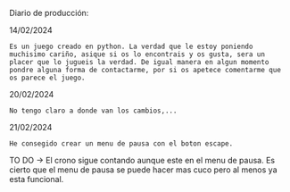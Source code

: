 Diario de producción:

14/02/2024 

    Es un juego creado en python. La verdad que le estoy poniendo muchisimo cariño, asique si os lo encontrais y os gusta, sera un placer que lo jugueis la verdad. De igual manera en algun momento pondre alguna forma de contactarme, por si os apetece comentarme que os parece el juego. 
 
20/02/2024

    No tengo claro a donde van los cambios,... 

21/02/2024

    He consegido crear un menu de pausa con el boton escape.
TO DO -> El crono sigue contando aunque este en el menu de pausa.
    Es cierto que el menu de pausa se puede hacer mas cuco pero al menos ya esta funcional.